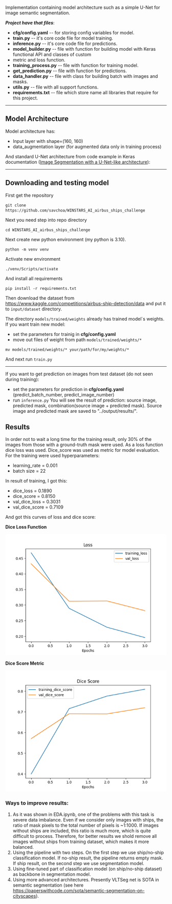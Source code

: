 Implementation containing model architecture such as a simple U-Net for image semantic segmentation.

**_Project have that files_**:
- **cfg/config.yaml** -- for storing config variables for model.
- **train.py** -- it's core code file for model training.
- **inference.py** -- it's core code file for predictions.
- **model_builder.py** -- file with function for building model with Keras functional API and classes of custom
- metric and loss function.
- **training_process.py** -- file with function for training model.
- **get_prediction.py** -- file with function for predictions.
- **data_handler.py** -- file with class for building batch with images and masks.
- **utils.py** -- file with all support functions.
- **requirements.txt** -- file which store name all libraries that require for this project.

---

## Model Architecture

Model architecture has:
- Input layer with shape=(160, 160)
- data_augmentation layer (for augmented data only in training process)

And standard U-Net architecture from code example in 
Keras documentation ([Image Segmentation with a U-Net-like architecture](https://keras.io/examples/vision/oxford_pets_image_segmentation/#prepare-unet-xceptionstyle-model)):

---

## Downloading and testing model

First get the repository
```commandline
git clone https://github.com/savchoa/WINSTARS_AI_airbus_ships_challenge
```
Next you need step into repo directory
```commandline
cd WINSTARS_AI_airbus_ships_challenge
```
Next create new python environment (my python is 3.10).
```commandline
python -m venv venv
```
Activate new environment
```commandline
./venv/Scripts/activate
```
And install all requirements
```commandline
pip install -r requirements.txt
```
Then download the dataset from https://www.kaggle.com/competitions/airbus-ship-detection/data
and put it to `input/dataset` directory.

The directory `models/trained/weights` already has trained model`s weights. 
If you want train new model:
- set the parameters for trainig in **cfg/config.yaml**
- move out files of weight from path `models/trained/weights/*`
```commandline
mv models/trained/weights/* your/path/for/my/weights/*
```
And next run `train.py`

---

If you want to get prediction on images from test dataset (do not seen during training):
- set the parameters for prediction in **cfg/config.yaml** (predict_batch_number, predict_image_number)
- run `inference.py`
You will see the result of prediction: source image, predicted mask, combination(source image + predicted mask).
Source image and predicted mask are saved to "../output/results/". 

## Results

In order not to wait a long time for the training result, 
only 30% of the images from those with a ground-truth mask were used.
As a loss function dice loss was used. Dice_score was used as metric for model evaluation.
For the training were used hyperparameters:
- learning_rate = 0.001
- batch size = 22

In result of training, I got this:
- dice_loss = 0.1890
- dice_score = 0.8150
- val_dice_loss = 0.3031
- val_dice_score = 0.7109

And got this curves of loss and dice score:

**Dice Loss Function**

![dice_loss](readme_images/loss_fun_result.png)

**Dice Score Metric**

![dice_score](readme_images/dice_score_result.png)

### Ways to improve results:

1. As it was shown in EDA.ipynb, one of the problems with this task is severe data imbalance. 
Even if we consider only images with ships, the ratio of mask pixels to the total number of pixels is ~1:1000.
If images without ships are included, this ratio is much more, which is quite difficult to process. 
Therefore, for better results we shold remove all images without ships from training dataset, which makes it more balanced.
2. Using the pipeline with two steps. On the first step we use ship/no-ship classification model. 
If no-ship result, the pipeline returns empty mask. If ship result, on the second step we use segmentation model.
3. Using fine-tuned part of classification model (on ship/no-ship dataset) as backbone in segmentation model.
4. Using more advanced architectures. Presently VLTSeg net is SOTA in semantic segmentation
(see here https://paperswithcode.com/sota/semantic-segmentation-on-cityscapes).       
